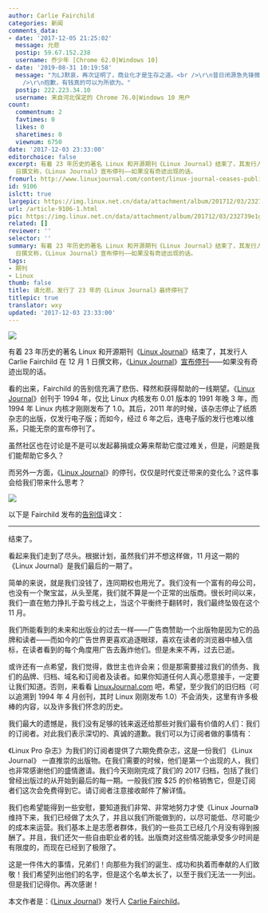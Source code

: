 ```yaml
---
author: Carlie Fairchild
categories: 新闻
comments_data:
- date: '2017-12-05 21:25:02'
  message: 允悲
  postip: 59.67.152.238
  username: 乔少年 [Chrome 62.0|Windows 10]
- date: '2019-08-31 10:19:58'
  message: "为LJ默哀，再次证明了，商业化才是生存之道。<br />\r\n昔日闭源急先锋微软，摇身一变成为开源领袖。<br />\r\n商业化可能会毁了一个品牌，但是没有商业化，注定会毁掉一个品牌。<br
    />\r\n抱歉，有钱真的可以为所欲为。"
  postip: 222.223.34.10
  username: 来自河北保定的 Chrome 76.0|Windows 10 用户
count:
  commentnum: 2
  favtimes: 0
  likes: 0
  sharetimes: 0
  viewnum: 6750
date: '2017-12-03 23:33:00'
editorchoice: false
excerpt: 有着 23 年历史的著名 Linux 和开源期刊《Linux Journal》结束了，其发行人 Carlie Fairchild 在 12 月 1
  日撰文称，《Linux Journal》宣布停刊——如果没有奇迹出现的话。
fromurl: http://www.linuxjournal.com/content/linux-journal-ceases-publication
id: 9106
islctt: true
largepic: https://img.linux.net.cn/data/attachment/album/201712/03/232739e1gkvzkpv8nmvnhv.jpeg
url: /article-9106-1.html
pic: https://img.linux.net.cn/data/attachment/album/201712/03/232739e1gkvzkpv8nmvnhv.jpeg.thumb.jpg
related: []
reviewer: ''
selector: ''
summary: 有着 23 年历史的著名 Linux 和开源期刊《Linux Journal》结束了，其发行人 Carlie Fairchild 在 12 月 1
  日撰文称，《Linux Journal》宣布停刊——如果没有奇迹出现的话。
tags:
- 期刊
- Linux
thumb: false
title: 请允悲，发行了 23 年的《Linux Journal》最终停刊了
titlepic: true
translator: wxy
updated: '2017-12-03 23:33:00'
---
```


![](/data/attachment/album/201712/03/232739e1gkvzkpv8nmvnhv.jpeg)


有着 23 年历史的著名 Linux 和开源期刊《[Linux Journal](http://www.linuxjournal.com/)》结束了，其发行人 Carlie Fairchild 在 12 月 1 日撰文称，《[Linux Journal](http://www.linuxjournal.com/)》[宣布停刊](http://www.linuxjournal.com/content/linux-journal-ceases-publication)——如果没有奇迹出现的话。


看的出来，Fairchild 的告别信充满了悲伤、释然和获得帮助的一线期望。《[Linux Journal](http://www.linuxjournal.com/)》创刊于 1994 年，仅比 Linux 内核发布 0.01 版本的 1991 年晚 3 年，而 1994 年 Linux 内核才刚刚发布了 1.0。其后，2011 年的时候，该杂志停止了纸质杂志的出版，仅发行电子版；而如今，经过 6 年之后，连电子版的发行也难以维系，只能无奈的宣布停刊了。


虽然社区也在讨论是不是可以发起募捐或众筹来帮助它度过难关，但是，问题是我们能帮助它多久？


而另外一方面，《[Linux Journal](http://www.linuxjournal.com/)》的停刊，仅仅是时代变迁带来的变化么？这件事会给我们带来什么思考？


![](/data/attachment/album/201712/03/231934dxbt84tt7i3mbcbr.jpg)


以下是 Fairchild 发布的[告别信](http://www.linuxjournal.com/content/linux-journal-ceases-publication)译文：




---


结束了。


看起来我们走到了尽头。根据计划，虽然我们并不想这样做，11 月这一期的《Linux Journal》是我们最后的一期了。


简单的来说，就是我们没钱了，连同期权也用光了。我们没有一个富有的母公司，也没有一个聚宝盆，从头至尾，我们就不算是一个正常的出版商。很长时间以来，我们一直在勉力挣扎于盈亏线之上，当这个平衡终于翻转时，我们最终坠毁在这个 11 月。


我们所能看到的未来和出版业的过去一样——广告商赞助一个出版物是因为它的品牌和读者——而如今的广告世界更喜欢追逐眼球，喜欢在读者的浏览器中植入信标，在读者看到的每个角度用广告去轰炸他们。但是未来不再，过去已逝。


或许还有一点希望，我们觉得，救世主也许会来；但是那需要接过我们的债务、我们的品牌、归档、域名和订阅者及读者。如果你知道任何人真心愿意接手，一定要让我们知道。否则，来看看 [LinuxJournal.com](http://www.linuxjournal.com/) 吧，希望，至少我们的旧归档（可以追溯到 1994 年 4 月创刊，其时 Linux 刚刚发布 1.0）不会消失，这里有许多极棒的内容，以及许多我们怀念的历史。 


我们最大的遗憾是，我们没有足够的钱来返还给那些对我们最有价值的人们：我们的订阅者。对此我们表示深切的、真诚的道歉。我们可以为订阅者做的事情有：


《Linux Pro 杂志》为我们的订阅者提供了六期免费杂志，这是一份我们 《Linux Journal》 一直推崇的出版物。在我们需要的时候，他们是第一个出现的人，我们也非常感谢他们的盛情邀请。我们今天刚刚完成了我们的 2017 归档，包括了我们曾经出版过的从开始到最后的每一期。一般我们按 $25 的价格销售它，但是订阅者们这次会免费得到它。请订阅者注意接收邮件了解详情。


我们也希望能得到一些安慰，要知道我们非常、非常地努力才使《Linux Journal》维持下来，我们已经做了太久了，并且以我们所能做到的，以尽可能低、尽可能少的成本来运营。我们基本上是志愿者群体，我们的一些员工已经几个月没有得到报酬了。并且，我们还欠一些自由职业者的钱。出版商对这些情况能承受多少时间是有限度的，而现在已经到了极限了。


这是一件伟大的事情，兄弟们！向那些为我们的诞生、成功和执着而奉献的人们致敬！我们希望列出他们的名字，但是这个名单太长了，以至于我们无法一一列出。但是我们记得你。再次感谢！


本文作者是：《[Linux Journal](http://www.linuxjournal.com/)》发行人 [Carlie Fairchild](mailto:carlie@linuxjournal.com)。
